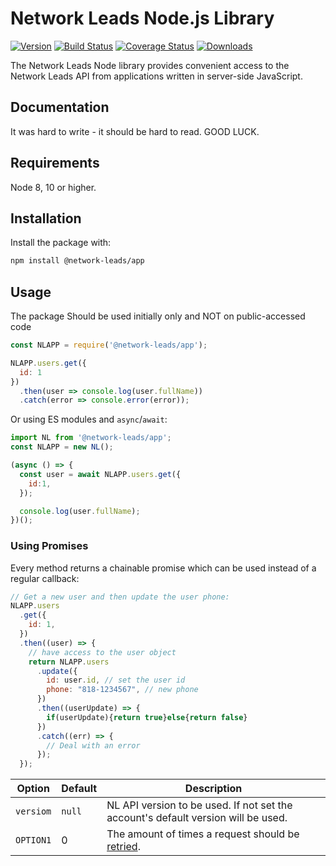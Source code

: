 # Network Leads Node.js Library

[![Version](https://img.shields.io/npm/v/stripe.svg)](https://www.npmjs.org/package/stripe)
[![Build Status](https://travis-ci.org/stripe/stripe-node.svg?branch=master)](https://travis-ci.org/stripe/stripe-node)
[![Coverage Status](https://coveralls.io/repos/github/stripe/stripe-node/badge.svg)](https://coveralls.io/github/stripe/stripe-node)
[![Downloads](https://img.shields.io/npm/dm/stripe.svg)](https://www.npmjs.com/package/stripe)

The Network Leads Node library provides convenient access to the Network Leads API from
applications written in server-side JavaScript.

## Documentation

It was hard to write - it should be hard to read. GOOD LUCK.

## Requirements

Node 8, 10 or higher.

## Installation

Install the package with:

```sh
npm install @network-leads/app
```

## Usage

The package Should be used initially only and NOT on public-accessed code

<!-- prettier-ignore -->
```js
const NLAPP = require('@network-leads/app');

NLAPP.users.get({
  id: 1
})
  .then(user => console.log(user.fullName))
  .catch(error => console.error(error));
```

Or using ES modules and `async`/`await`:

```js
import NL from '@network-leads/app';
const NLAPP = new NL();

(async () => {
  const user = await NLAPP.users.get({
    id:1,
  });

  console.log(user.fullName);
})();
```


### Using Promises

Every method returns a chainable promise which can be used instead of a regular
callback:

```js
// Get a new user and then update the user phone:
NLAPP.users
  .get({
    id: 1,
  })
  .then((user) => {
    // have access to the user object
    return NLAPP.users
      .update({
        id: user.id, // set the user id
        phone: "818-1234567", // new phone
      })
      .then((userUpdate) => {
        if(userUpdate){return true}else{return false}
      })
      .catch((err) => {
        // Deal with an error
      });
  });
```


| Option              | Default            | Description                                                                                                                                                                                                                                       |
| ------------------- | ------------------ | ------------------------------------------------------------------------------------------------------------------------------------------------------------------------------------------------------------------------------------------------- |
| `versiom`        | `null`             | NL API version to be used. If not set the account's default version will be used.                                                                                                                                                             |
| `OPTION1` | 0                  | The amount of times a request should be [retried](#network-retries).                                                                                                                                                                              |


